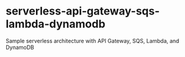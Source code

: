 # serverless-api-gateway-sqs-lambda-dynamodb
Sample serverless architecture with API Gateway, SQS, Lambda, and DynamoDB
